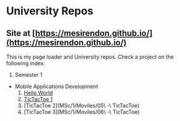 # University Repos
## Site at [https://mesirendon.github.io/](https://mesirendon.github.io/)

This is my page loader and University repos. Check a project on the following index:

1. Semester 1
  * Mobile Applications Development
    1. [Hello World](MSc/1/Moviles/01-HelloWorld)
    2. [TicTacToe 1](MSc/1/Moviles/04-TicTacToe)
    3. [TicTacToe 2](MSc/1/Moviles/05\ -\ TicTacToe)
    4. [TicTacToe 3](MSc/1/Moviles/06\ -\ TicTacToe)
